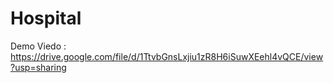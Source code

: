 # Hospital

Demo Viedo :   https://drive.google.com/file/d/1TtvbGnsLxjiu1zR8H6iSuwXEehl4vQCE/view?usp=sharing
